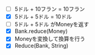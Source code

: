 - [ ] 5ドル + 10フラン = 10フラン
- [x] 5ドル + 5ドル = 10ドル
- [ ] 5ドル + 5ドル がMoneyを返す
- [x] Bank.reduce(Money)
- [x] Moneyを変換して換算を行う
- [x] Reduce(Bank, String)